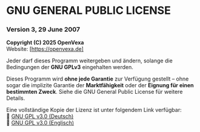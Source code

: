 # GNU GENERAL PUBLIC LICENSE  
### Version 3, 29 June 2007  

**Copyright (C) 2025 OpenVexa**  
Website: [https://openvexa.de]

Jeder darf dieses Programm weitergeben und ändern, solange die Bedingungen der **GNU GPLv3** eingehalten werden.  

Dieses Programm wird **ohne jede Garantie** zur Verfügung gestellt – ohne sogar die implizite Garantie der **Marktfähigkeit** oder der **Eignung für einen bestimmten Zweck**. Siehe die GNU General Public License für weitere Details.  

Eine vollständige Kopie der Lizenz ist unter folgendem Link verfügbar:  
🔗 [GNU GPL v3.0 (Deutsch)](https://www.gnu.org/licenses/gpl-3.0.de.html)  
🔗 [GNU GPL v3.0 (Englisch)](https://www.gnu.org/licenses/gpl-3.0.html)  

